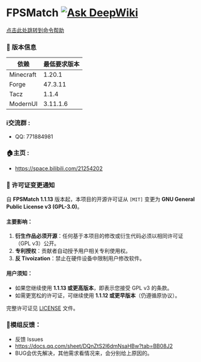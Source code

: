 # FPSMatch [![Ask DeepWiki](https://deepwiki.com/badge.svg)](https://deepwiki.com/SSOrangeCATY/FPSMacth)
[点击此处跳转到命令帮助](CommandHelper.md)

### 📌 版本信息
| 依赖        | 最低要求版本   |
|-----------|----------|
| Minecraft | 1.20.1   |
| Forge     | 47.3.11  |
| Tacz      | 1.1.4    |
| ModernUI  | 3.11.1.6 |

### ℹ️交流群 : 
- QQ: 771884981
### 🏠主页 :
-  https://space.bilibili.com/21254202

### 📜 许可证变更通知

自 **FPSMatch 1.1.13** 版本起，本项目的开源许可证从 `[MIT]` 变更为 **GNU General Public License v3 (GPL-3.0)**。

#### 主要影响：
1. **衍生作品必须开源**：任何基于本项目的修改或衍生代码必须以相同许可证（GPL v3）公开。
2. **专利授权**：贡献者自动授予用户相关专利使用权。
3. **反 Tivoization**：禁止在硬件设备中限制用户修改软件。

#### 用户须知：
- 如果您继续使用 **1.1.13 或更高版本**，即表示您接受 GPL v3 的条款。
- 如需更宽松的许可证，可继续使用 **1.1.12 或更早版本**（仍遵循原协议）。

完整许可证见 [LICENSE](LICENSE) 文件。

### 📒模组反馈：
- 反馈 Issues
- https://docs.qq.com/sheet/DQnZtS2l6dmNsaHBw?tab=BB08J2
- BUG会优先解决，其他需求看情况来，会分别给上原因的。